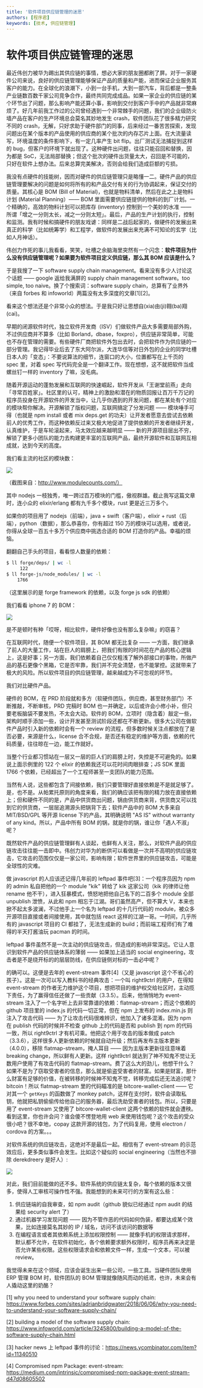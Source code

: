 ```yaml
---
title: '软件项目供应链管理的迷思'
authors: [程序君]
keywords: [技术, 供应链管理]
---
```


# 软件项目供应链管理的迷思

最近伟创力被华为踢出其供应链的事情，想必大家的朋友圈都刷了屏。对于一家硬件公司来说，良好的供应链管理能够保证产品的质量和产能，进而保证企业服务其客户的能力。在全球化的浪潮下，小到一台手机，大到一部汽车，背后都是一整条产业链数百数千家公司竞争合作，最终共同完成成品。如果一家企业的供应链的某个环节出了问题，那么影响产能还算小事，影响到交付到客户手中的产品就非常麻烦了。好几年前我工作过的公司曾经遇到一个非常棘手的问题，我们的企业级防火墙产品在客户的生产环境总会莫名其妙地发生 crash，软件团队花了很多精力研究不同的 crash，无解，只好求助于硬件部门的同事，后来经过一番苦苦探索，发现问题出在某个版本的产品使用的供应商的某个批次的内存芯片上面。在大流量读写，环境温度的条件影响下，有一定几率产生 bit flip。出厂测试无法捕捉到这样的 bug，但客户的环境下就出现了。这种硬件出问题，往往只能召回和替换，因为都是 SoC，无法局部替换；但这个批次的硬件出货量太大，召回是不可能的，只好在软件上想办法。后来总算完美解决，否则会给我们造成巨额的亏损。

我没有点硬件的技能树，因而对硬件的供应链管理只是略懂一二。硬件产品的供应链管理要解决的问题是如何将所有的和产品交付有关的行为协调起来，保证交付的质量。其核心是 BOM (Bill of Material)，也就是物料清单，然后在此之上是物料计划 (Material Planning）—— BOM 里面需要供应链提供的物料的到厂计划。一个精确的，高效的物料计划可以把库存 (inventory) 控制到一个美妙的水准 —— 所谓「增之一分则太长，减之一分则太短」。最后，产品的生产计划的执行，控制和监测。我有时候和搞硬件的朋友戏谑：同样是二战后起家的，做硬件的发展出来真正的科学（比如统筹学）和工程学，做软件的发展出来充满不可知论的玄学（比如人月神话）。

伟创力作死的事儿我看看，笑笑，吐槽之余脑海里突然有一个闪念：__软件项目为什么没有供应链管理呢？如果要为软件项目定义供应链，那么其 BOM 应该是什么？__

于是我搜了一下 software supply chain management。看来没有多少人讨论这个话题 —— google 返给我满屏的 supply chain management software。too simple, too naive。换了个搜索词：software supply chain，总算有了业界外（来自 forbes 和 infoworld）两篇没有太多深度的文章[1][2]。

看来这个想法还是个非常小众的想法。于是我只好让思想自(xia)由(ji)翱(ba)翔(cai)。

早期的闭源软件时代，独立软件开发商（ISV）们做软件产品大多需要局部外购，不过供应商并不算多（比如 Borland，dbase，foxpro），供应链非常简单，可能也不存在管理的需要。有些硬件厂商把软件外包出去时，会把软件作为供应链的一部分管理。我记得毕业后去了东大阿尔派，大连华信等对日外包的企业的同学吐槽日本人的「变态」：不要说算法的细节，连窗口的大小，位置都写在上千页的 spec 里，对着 spec 写代码完全是一个翻译工作。现在想想，这不就把软件当成螺丝钉一样的 inventory 了嘛，没毛病。

随着开源运动的蓬勃发展和互联网的快速崛起，软件开发从「王谢堂前燕」走向「寻常百姓家」。社区里的认可，精神上的激励和潜在的物质回报让百万千万记的程序员投身在开源软件的开发当中，让几乎你遇到的开发问题，都在某处有个对应的模块帮你解决。开源解锁了版权问题，互联网搞定了分发问题 —— 模块唾手可得（也就是 npm install 或者 mix deps.get 的功夫）让开发者愿意去尝试去依赖前人的优秀工作，而这种依赖反过来又极大地促进了提供依赖的开发者继续开发，认真维护，于是车轮滚起来，马太效应越来越明显 —— 新的开源项目层出不穷，解锁了更多小团队的能力去构建更丰富的互联网产品，最终开源软件和互联网互相成就，达到今天的高度。

我们看主流的社区的模块数：

![](assets/module_count.jpg)

（截图来自：http://www.modulecounts.com/）

其中 nodejs 一枝独秀，唯一跨过百万模块的门槛，傲视群雄。截止我写这篇文章时，连小众的 elixir/erlang 都有九千多个模块，rust 更是近三万多个。

如果你的项目用了 nodejs（前端），java + swift（客户端），elixir + rust（后端），python（数据），那么恭喜你，你有超过 150 万的模块可以选用，或者说，你得从全球一百五十多万个供应商中挑选合适的 BOM 打造你的产品。幸福的烦恼。

翻翻自己手头的项目，看看惊人数量的依赖：

```bash
$ ll forge/deps/ | wc -l
     122
$ ll forge-js/node_modules/ | wc -l
    1766
```

（这里展示的是 forge framework 的依赖，以及 forge js sdk 的依赖）

我们看看 iphone 7 的 BOM：

![](assets/apple_iphone_7.png)

是不是顿时有种「哎呀，相比软件，硬件好像也没有那么复杂嘛」的窃喜？

在互联网时代，随便一个软件项目，其 BOM 都无比复杂 —— 一方面，我们继承了前人的大量工作，站在巨人的肩膀上，把我们有限的时间花在产品的核心逻辑上，这是好事；另一方面，我们依赖着自己仅仅粗浅了解外部接口的事物，所做产品的基石更像个黑箱，它是否牢靠，我们并不完全清楚，也不能掌控。这就带来了极大的风险。所以软件项目的供应链管理，越来越成为不可忽视的环节。

我们对比硬件产品。

硬件的 BOM，在 PRD 阶段就和多方（软硬件团队，供应商，甚至财务部门）不断推敲，不断审核，PRD 完稿时 BOM 也一并确定，以后或许会小修小补，但只要老板脑袋不要发热，不太会大动。软件的 BOM，立项时（隐含着）敲定一些，架构时顺手添加一些，设计开发甚至测试阶段还都在不断更新。很多大公司在做软件产品时引入新的依赖时会有一个 review 的流程，但多数时候关注点都放在了是否必要，来源是什么，license 合不合规，是否还有稳定的维护等方面，依赖的代码质量，往往晾在一边，能工作就好。

当整个行业都习惯站在一层又一层的巨人们的肩膀上时，失控是不可避免的。如果说上面示例里的 122 个 elixir 的依赖我还可以花时间肉眼排查；JS SDK 里面 1766 个依赖，已经超出了一个工程师甚至一支团队的能力范围。

当然有人说，这些都包含了间接依赖，我们只要管理好直接依赖是不是就足够了。是，也不是。从帕累托原则的角度来看，我们的确应该把有限的精力放在直接依赖上；但和硬件不同的是，产品中供货商出问题，锅由供货商来背，供货商又可以找到它的供货商，一层层追溯源头把锅背下去；软件产品中的 BOM 大多来自 MIT/BSD/GPL 等开源 license 下的产品，其明确说明 "AS IS" without warranty of any kind。所以，产品中所有 BOM 的锅，就是你的锅，谁让你「遇人不淑」呢？

既然软件产品的供应链管理鲜有人谈起，也鲜有人关注，那么，对软件产品的供应链攻击往往能一击即中。伟创力对华为的断供可以看做是一次并不高明的供应链攻击，它攻击的范围仅仅是一家公司，影响有限；软件世界里的供应链攻击，可能是全球性的灾难。

做 javascript 的人应该还记得几年前的 leftpad 事件吧[3]：一个程序员因为 npm 的 admin 私自把他的一个 module "kik" 转给了 kik 这家公司（kik 的律师让他 rename 他不干），进入狂暴模式，愤怒地把他自己名下的二百多个 module 全部 unpublish 泄愤，从此和 npm 相忘于江湖。哥们虽然高产，但不算大 V，本来也掀不起太多波澜，不过他手上一个名为 leftpad 的十几行代码的 module，被众多开源项目直接或者间接使用，其中就包括 react 这样的江湖一哥。一时间，几乎所有的 javascript 项目的 CI 都挂了，无法生成新的 build；而前端工程师们有了难得的半天打酱油玩 pacman 的时间。

leftpad 事件虽然不是一次主动的供应链攻击，但造成的影响非常深远。它让人意识到软件产品的供应链体系的薄弱 —— 如果加上适当的 social engineering，攻击者是不是绕开标的的层层防线，在供应链侧对标的一击必中呢？

的确可以。这便是去年的 event-stream 事件[4]（又是 javascript 这个不省心的孩子）。这是一次可以写入教科书的经典攻击：一个叫 right9ctrl 的用户，在得知 event-stream 的作者无力维护这个项目，想把项目的维护权交给社区时，主动揽下责任，为了赢得信任还做了一些贡献（3.3.5）。后来，他悄悄地为 event-stream 注入了一个名字听上去非常靠谱的依赖：flatmap-stream；而这个依赖的 github 项目里的 index.js 的代码一切正常，但在 npm 上发布的 index.min.js 则注入了攻击代码 —— 为了让攻击代码很难辨识，他加入了诸多混淆。因为 npm 在 publish 代码的时候并不检查 github 上的代码是否和 publish 到 npm 的代码一致，所以 right9ctrl 才有机可乘。他把这个用于攻击的版本做成 patch（3.3.6），这样很多人更新依赖的时候就自动升级；然后再发布主版本更新（4.0.0），移除 flatmap-stream，掩人耳目 —— 因为主版本更新往往意味着 breaking change，所以鲜有人更新。这样 right9ctrl 就达到了神不知鬼不觉让无数用户使用了有攻击代码的 flatmap-stream。费了这么大的劲儿，他想干什么？如果不是为了窃取受害者的信息，那么就是偷盗受害者的财富。如果是财富，那什么财富有足够的价值，在被转移的时候神不知鬼不觉，转移完成后还无法追讨呢？bitcoin！所以 flatmap-stream 里的代码瞄准的是 bitcore-wallet-client —— 它对其一个 `getKeys` 的函数做了 monkey patch，这样在支付时，软件会读取私钥，他就把私钥偷偷传给他自己的服务器，最后洗劫受害者的钱包。所以，只要是用了 event-stream 又使用了 bitcore-wallet-client 这两个依赖的软件就会遭秧。看到这里，你也许会问？谁会傻不愣登地用 web 来使用钱包呢？这个攻击的受众很小吧？很不幸地，copay 这款开源的钱包，为了代码复用，使用 electron / cordova 的方案。。。

对软件系统的供应链攻击，这绝对不是最后一起。相信有了 event-stream 的示范效应后，更多类似事件会发生。比如这个疑似的 social engineering（当然也不排除 derekdreery 是好人）:

![](assets/potential_scm_attack.jpg)

对此，我们目前能做的还不多。软件系统的供应链太复杂，每个依赖的版本又很多，使得人工审核可操作性不强。我能想到的未来可行的方案有这么些：

1. 供应链端的自我审查，如 npm audit（github 貌似已经通过 npm audit 的结果给 security alert 了）
2. 通过机器学习发现问题 —— 因为不管作恶的代码如何伪装，都要达成某个效果，比如连接莫名其妙的 IP / 域名，访问不该访问的数据等
3. 在编程语言或者其依赖系统上添加权限控制 —— 就像手机的权限请求那样，默认都不允许，在软件初始化，各个依赖要求额外权限时，程序员再来决定是否允许某些权限。这些权限请求会和依赖文件一样，生成一个文本，可以被 review。

我觉得未来在这个领域，应该会诞生出来一些公司，一些工具。当硬件团队使用 ERP 管理 BOM 时，软件团队的 BOM 管理就像随风而动的纸鸢，也许，未来会有人撬动这里的奶酪？


[1] why you need to understand your software supply chain: https://www.forbes.com/sites/adrianbridgwater/2018/06/06/why-you-need-to-understand-your-software-supply-chain/

[2] building a model of the software supply chain: https://www.infoworld.com/article/3245800/building-a-model-of-the-software-supply-chain.html

[3] hacker news 上 leftpad 事件的讨论：https://news.ycombinator.com/item?id=11340510

[4] Compromised npm Package: event-stream: https://medium.com/intrinsic/compromised-npm-package-event-stream-d47d08605502
